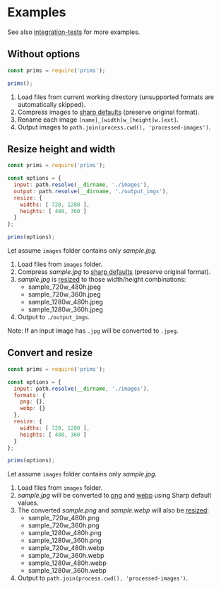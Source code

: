 # Examples

See also [integration-tests](../tests/integration-tests) for more examples.

## Without options

```js
const prims = require('prims');

prims();
```

1. Load files from current working directory (unsupported formats are automatically skipped).
2. Compress images to [sharp defaults](http://sharp.pixelplumbing.com/en/stable/api-output/) (preserve original format).
3. Rename each image `[name]_[width]w_[height]w.[ext]`.
4. Output images to `path.join(process.cwd(), 'processed-images')`.

## Resize height and width

```js
const prims = require('prims');

const options = {
  input: path.resolve(__dirname, './images'),
  output: path.resolve(__dirname, './output_imgs'),
  resize: {
    widths: [ 720, 1280 ],
    heights: [ 480, 360 ]
  }
};

prims(options);
```

Let assume `images` folder contains only *sample.jpg*.

1. Load files from `images` folder.
2. Compress *sample.jpg* to [sharp defaults](http://sharp.pixelplumbing.com/en/stable/api-output/) (preserve original format).
3. *sample.jpg* is [resized](http://sharp.pixelplumbing.com/en/stable/api-resize/) to those width/height combinations:
    - sample_720w_480h.jpeg
    - sample_720w_360h.jpeg
    - sample_1280w_480h.jpeg
    - sample_1280w_360h.jpeg
4. Output to `./output_imgs`.

Note: If an input image has `.jpg` will be converted to `.jpeg`.

## Convert and resize

```js
const prims = require('prims');

const options = {
  input: path.resolve(__dirname, './images'),
  formats: {
    png: {},
    webp: {}
  },
  resize: {
    widths: [ 720, 1280 ],
    heights: [ 480, 360 ]
  }
};

prims(options);
```

Let assume `images` folder contains only *sample.jpg*.

1. Load files from `images` folder.
2. *sample.jpg* will be converted to [png](http://sharp.pixelplumbing.com/en/stable/api-output/#png) and [webp](http://sharp.pixelplumbing.com/en/stable/api-output/#webp) using Sharp default values.
3. The converted *sample.png* and *sample.webp* will also be [resized](http://sharp.pixelplumbing.com/en/stable/api-resize/):
    - sample_720w_480h.png
    - sample_720w_360h.png
    - sample_1280w_480h.png
    - sample_1280w_360h.png
    - sample_720w_480h.webp
    - sample_720w_360h.webp
    - sample_1280w_480h.webp
    - sample_1280w_360h.webp
4. Output to `path.join(process.cwd(), 'processed-images')`.
